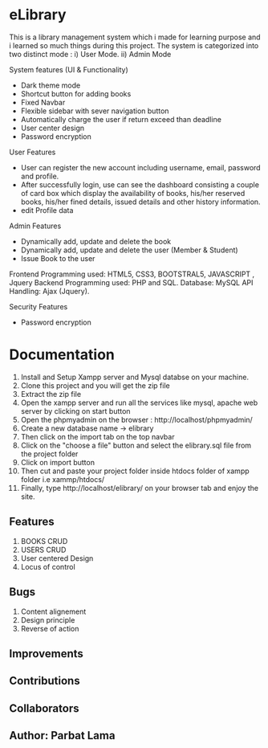 # eLibrary
This is a library management system which i made for learning purpose and i learned so much things during this project. The system is categorized into two distinct mode :
i) User Mode.  ii) Admin Mode

System features (UI & Functionality)
- Dark theme mode
- Shortcut button for adding books
- Fixed Navbar
- Flexible sidebar with sever navigation button
- Automatically charge the user if return exceed than deadline
- User center design 
- Password encryption

User Features
- User can register the new account including username, email, password and profile.
- After successfully login, use can see the dashboard consisting a couple of card box which display the availability of books, his/her reserved books, his/her fined details, issued details and other history information.
- edit Profile data 

Admin Features
- Dynamically add, update and delete the book 
- Dynamically add, update and delete the user (Member & Student) 
- Issue Book to the user

Frontend Programming used: HTML5, CSS3, BOOTSTRAL5, JAVASCRIPT , Jquery
Backend Programming used: PHP and SQL.
Database: MySQL
API Handling: Ajax (Jquery).

Security Features
- Password encryption




# Documentation
1. Install and Setup Xampp server and Mysql databse on your machine.
2. Clone this project and you will get the zip file
3. Extract the zip file
4. Open the xampp server and run all the services like mysql, apache web server by clicking on start button
5. Open the phpmyadmin on the browser : http://localhost/phpmyadmin/
6. Create a new database name ->   elibrary
7. Then click on the import tab on the top navbar 
8. Click on the "choose a file" button and select the elibrary.sql file from the project folder
9. Click on import button 
10. Then cut and paste your project folder inside htdocs folder of xampp folder i.e  xammp/htdocs/
11. Finally, type http://localhost/elibrary/ on your browser tab and enjoy the site.



## Features
1. BOOKS CRUD
2. USERS CRUD
3. User centered Design
4. Locus of control


## Bugs
1. Content alignement
2. Design principle
3. Reverse of action

## Improvements


## Contributions


## Collaborators



## Author:  Parbat Lama
